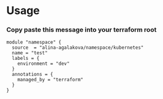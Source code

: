 # Usage

### Copy paste this message into your terraform root
```
module "namespace" {
  source  = "alina-agalakova/namespace/kubernetes"
  name = "test"
  labels = {
    environment = "dev"
  }
  annotations = {
    managed_by = "terraform"
  }
}
```
